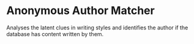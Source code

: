 # Anonymous Author Matcher
Analyses the latent clues in writing styles and identifies the author if the database has content written by them.
